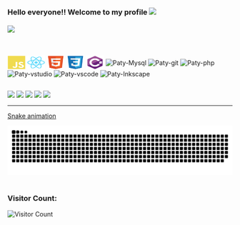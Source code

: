 ### Hello everyone!! Welcome to my profile <img src = "https://raw.githubusercontent.com/MartinHeinz/MartinHeinz/master/wave.gif" width = 50px> 
<h6> <img src="https://readme-typing-svg.herokuapp.com?lines=Hi+stalker!+My+name+is+Patrícia!!"></h6>


  <div style="display: inline_block"><br>
  <img align="center" title="JavaScript" alt="Paty-Js" height="30" width="40" src="https://raw.githubusercontent.com/devicons/devicon/master/icons/javascript/javascript-plain.svg">
  <img align="center" title="React" alt="Paty-React" height="30" width="40" src="https://raw.githubusercontent.com/devicons/devicon/master/icons/react/react-original.svg">
  <img align="center" title="Html5" alt="Paty-HTML" height="30" width="40" src="https://raw.githubusercontent.com/devicons/devicon/master/icons/html5/html5-original.svg">
  <img align="center" title="Css3" alt="Paty-CSS" height="30" width="40" src="https://raw.githubusercontent.com/devicons/devicon/master/icons/css3/css3-original.svg">
  <img align="center" title="CSharp" alt="Paty-Csharp" height="30" width="40" src="https://raw.githubusercontent.com/devicons/devicon/master/icons/csharp/csharp-original.svg">
  <img align="center" title="MySql" alt="Paty-Mysql" height="30" width="40" src="https://cdn.jsdelivr.net/gh/devicons/devicon/icons/mysql/mysql-original.svg" />
  <img align="center" title="GIT" alt="Paty-git" height="30" width="40" src="https://cdn.jsdelivr.net/gh/devicons/devicon/icons/git/git-original.svg" />
  <img align="center" title="PHP" alt="Paty-php" height="30" width="40" src="https://cdn.jsdelivr.net/gh/devicons/devicon/icons/php/php-original.svg" />
  <img align="center" title="Visual Studio" alt="Paty-vstudio" height="30" width="40" src="https://cdn.jsdelivr.net/gh/devicons/devicon/icons/visualstudio/visualstudio-plain.svg" />
  <img align="center" title="Visual Studio Code" alt="Paty-vscode" height="30" width="40" src="https://cdn.jsdelivr.net/gh/devicons/devicon/icons/vscode/vscode-original.svg" />
  <img align="center" title="Inkscape" alt="Paty-Inkscape" height="30" width="40" src="https://cdn.jsdelivr.net/gh/devicons/devicon/icons/inkscape/inkscape-original.svg" /> 
 </div>
  
  ##
  
<div> 
  <a href="https://twitter.com/mundodevpaty" target="_blank"> <img src="https://img.shields.io/badge/Twitter-1DA1F2?style=for-the-badge&logo=twitter&logoColor=white" target="_blank"></a>
  <a href="https://github.com/Patricia-Bandeira" target="_blank"><img src="https://img.shields.io/badge/GitHub-100000?style=for-the-badge&logo=github&logoColor=white" target="_blank"></a> 
  <a href="https://www.instagram.com/patybandeira.26/" target="_blank"><img src="https://img.shields.io/badge/-Instagram-%23E4405F?style=for-the-badge&logo=instagram&logoColor=white" target="_blank"></a>
  <a href = "mailto:patriciabandeira.2611@gmail.com"><img src="https://img.shields.io/badge/-Gmail-%23333?style=for-the-badge&logo=gmail&logoColor=white" target="_blank"></a>
  <a href="https://www.linkedin.com/in/patr%C3%ADcia-bandeira-9b6035229/" target="_blank"><img src="https://img.shields.io/badge/-LinkedIn-%230077B5?style=for-the-badge&logo=linkedin&logoColor=white" target="_blank"></a> 
</div>
 <hr>
  <a href="https://raw.githubusercontent.com/Patricia-Bandeira/Snake/main/github-contribution-grid-snake.svg"> Snake animation <a/>

 ![Snake animation](https://github.com/Patricia-Bandeira/Patricia-Bandeira/blob/output/github-contribution-grid-snake.svg)
    
    
  #
   
  ##### <h3> Visitor Count: </h3>
![Visitor Count](https://profile-counter.glitch.me/Patricia-Bandeira/count.svg)
    
